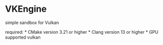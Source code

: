# VKEngine
simple sandbox for Vulkan

required:
    * CMake version 3.21 or higher
    * Clang version 13   or higher
    * GPU supported vulkan